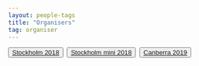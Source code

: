 ```yaml
---
layout: people-tags
title: "Organisers"
tag: organiser
---
```

<button class="button"><a class="linkbutton" href="/tag/stockholm-2018-organiser">
  Stockholm 2018
</a></button>&nbsp;
<button class="button"><a class="linkbutton" href="/tag/stockholm-mini-2018-organiser">
  Stockholm mini 2018
</a></button>&nbsp;
<button class="button"><a class="linkbutton" href="/tag/canberra-2019-organiser">
  Canberra 2019
</a></button>&nbsp;